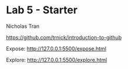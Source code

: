# Lab 5 - Starter

Nicholas Tran

https://github.com/trnick/introduction-to-github

Expose: http://127.0.0.1:5500/expose.html

Explore: http://127.0.0.1:5500/explore.html